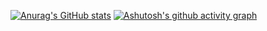 [![Anurag's GitHub stats](https://github-readme-stats.vercel.app/api?username=Hokori23)](https://github.com/anuraghazra/github-readme-stats)
[![Ashutosh's github activity graph](https://activity-graph.herokuapp.com/graph?username=Hokori23&theme=react-dark&custom_title=Hokori%20的%20commit&area=true)](https://github.com/ashutosh00710/github-readme-activity-graph)
